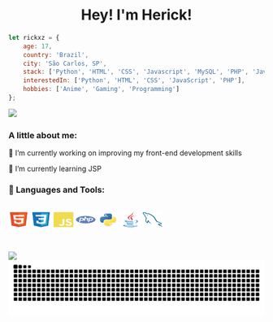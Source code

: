 <h1 align="center">Hey! I'm Herick!</h1>

```javascript
let rickxz = {
    age: 17,
    country: 'Brazil',
    city: 'São Carlos, SP',
    stack: ['Python', 'HTML', 'CSS', 'Javascript', 'MySQL', 'PHP', 'Java'],
    interestedIn: ['Python', 'HTML', 'CSS', 'JavaScript', 'PHP'],
    hobbies: ['Anime', 'Gaming', 'Programming']
};
```
<a href="https://discord.com/users/460202662453837841" target="_blank"><img src="https://img.shields.io/badge/Discord-7289DA?style=for-the-badge&logo=discord&logoColor=white"></a>

<h3>A little about me:</h3>

<p align="left">
    🔭 I’m currently working on improving my front-end development skills
</p>

<p align="left">
    🌱 I’m currently learning JSP
</p>

<h3>🚀 Languages and Tools:</h3>

<div style="display: inline_block"><br>
  <img align="center" alt="HTML5" height="30" width="40" src="https://raw.githubusercontent.com/devicons/devicon/master/icons/html5/html5-original.svg">
  <img align="center" alt="CSS3" height="30" width="40" src="https://raw.githubusercontent.com/devicons/devicon/master/icons/css3/css3-original.svg">
  <img align="center" alt="JavaScript" height="30" width="40" src="https://raw.githubusercontent.com/devicons/devicon/master/icons/javascript/javascript-plain.svg">
  <img align="center" alt="PHP" height="30" width="40" src="https://raw.githubusercontent.com/devicons/devicon/master/icons/php/php-plain.svg">
  <img align="center" alt="Python" height="30" width="40" src="https://raw.githubusercontent.com/devicons/devicon/master/icons/python/python-original.svg">
  <img align="center" alt="Java" height="30" width="40" src="https://raw.githubusercontent.com/devicons/devicon/master/icons/java/java-original.svg">
  <img align="center" alt="MySQL" height="30" width="40" src="https://raw.githubusercontent.com/devicons/devicon/master/icons/mysql/mysql-plain.svg">
</div>

<br><br>
<img align="left" src="https://github-readme-stats.vercel.app/api?username=rickxz&show_icons=true&t&theme=tokyonight">

![Snake animation](https://github.com/rickxz/rickxz/blob/output/github-contribution-grid-snake.svg)
